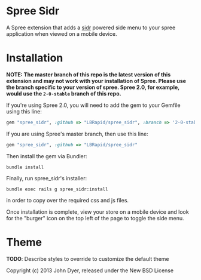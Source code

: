 Spree Sidr
===================

A Spree extension that adds a [sidr](http://www.berriart.com/sidr/) powered side menu to your spree application when viewed on a mobile device.


Installation	
=======

**NOTE: The master branch of this repo is the latest version of this extension and may not work with your installation of Spree. Please use the branch specific to your version of spree. Spree 2.0, for example, would use the `2-0-stable` branch of this repo.**

If you're using Spree 2.0, you will need to add the gem to your Gemfile using this line:

```ruby
gem "spree_sidr", :github => "LBRapid/spree_sidr", :branch => '2-0-stable'
```

If you are using Spree's master branch, then use this line:

```ruby
gem "spree_sidr", :github => "LBRapid/spree_sidr"
```

Then install the gem via Bundler:

```
bundle install
```

Finally, run spree_sidr's installer:

```
bundle exec rails g spree_sidr:install
```

in order to copy over the required css and js files.

Once installation is complete, view your store on a mobile device and look for the "burger" icon on the top left of the page to toggle the side menu.

Theme
=========

**TODO**: Describe styles to override to customize the default theme

Copyright (c) 2013 John Dyer, released under the New BSD License
